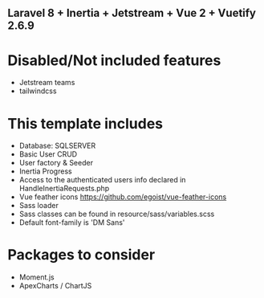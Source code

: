 ## Laravel 8 + Inertia + Jetstream + Vue 2 + Vuetify 2.6.9

# Disabled/Not included features

- Jetstream teams
- tailwindcss

# This template includes

- Database: SQLSERVER
- Basic User CRUD
- User factory & Seeder
- Inertia Progress
- Access to the authenticated users info declared in HandleInertiaRequests.php
- Vue feather icons https://github.com/egoist/vue-feather-icons
- Sass loader
- Sass classes can be found in resource/sass/variables.scss
- Default font-family is 'DM Sans'

# Packages to consider

- Moment.js
- ApexCharts / ChartJS
